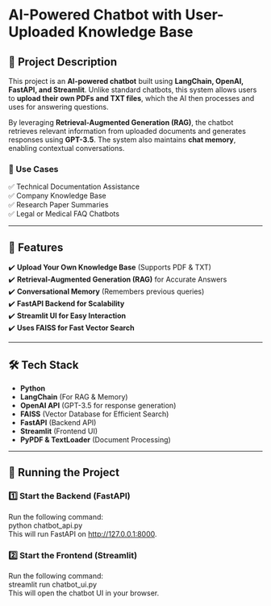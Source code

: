 # AI-Powered Chatbot with User-Uploaded Knowledge Base

## 📌 Project Description  
This project is an **AI-powered chatbot** built using **LangChain, OpenAI, FastAPI, and Streamlit**. Unlike standard chatbots, this system allows users to **upload their own PDFs and TXT files**, which the AI then processes and uses for answering questions.  

By leveraging **Retrieval-Augmented Generation (RAG)**, the chatbot retrieves relevant information from uploaded documents and generates responses using **GPT-3.5**. The system also maintains **chat memory**, enabling contextual conversations.  

### 🔹 Use Cases  
✅ Technical Documentation Assistance  
✅ Company Knowledge Base  
✅ Research Paper Summaries  
✅ Legal or Medical FAQ Chatbots  

---

## 📜 Features  
✔️ **Upload Your Own Knowledge Base** (Supports PDF & TXT)  
✔️ **Retrieval-Augmented Generation (RAG)** for Accurate Answers  
✔️ **Conversational Memory** (Remembers previous queries)  
✔️ **FastAPI Backend for Scalability**  
✔️ **Streamlit UI for Easy Interaction**  
✔️ **Uses FAISS for Fast Vector Search**  

---

## 🛠️ Tech Stack  
- **Python**  
- **LangChain** (For RAG & Memory)  
- **OpenAI API** (GPT-3.5 for response generation)  
- **FAISS** (Vector Database for Efficient Search)  
- **FastAPI** (Backend API)  
- **Streamlit** (Frontend UI)  
- **PyPDF & TextLoader** (Document Processing)  

---

## 📌 Running the Project  

### 1️⃣ Start the Backend (FastAPI)  
Run the following command:  
python chatbot_api.py    
This will run FastAPI on http://127.0.0.1:8000.
### 2️⃣ Start the Frontend (Streamlit)    
Run the following command:   
streamlit run chatbot_ui.py   
This will open the chatbot UI in your browser.






